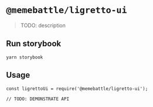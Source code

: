 # `@memebattle/ligretto-ui`

> TODO: description

## Run storybook
```
yarn storybook
```

## Usage

```
const ligrettoUi = require('@memebattle/ligretto-ui');

// TODO: DEMONSTRATE API
```
